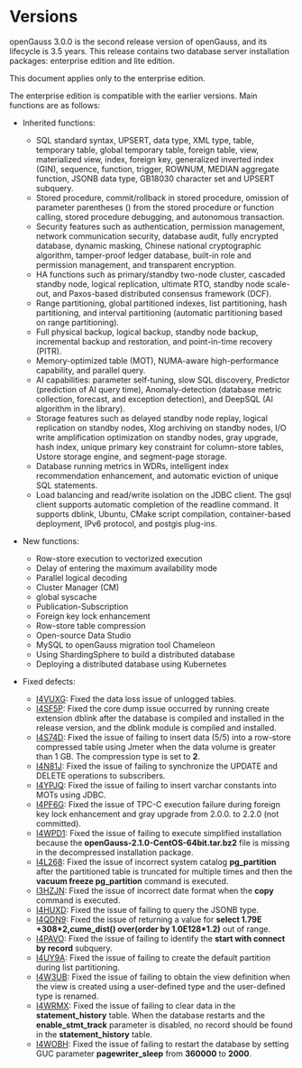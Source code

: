 # Versions<a name="EN-US_TOPIC_0289899200"></a>

openGauss 3.0.0 is the second release version of openGauss, and its lifecycle is 3.5 years. This release contains two database server installation packages: enterprise edition and lite edition.

This document applies only to the enterprise edition.

The enterprise edition is compatible with the earlier versions. Main functions are as follows:

-   Inherited functions:
    -   SQL standard syntax, UPSERT, data type, XML type, table, temporary table, global temporary table, foreign table, view, materialized view, index, foreign key, generalized inverted index \(GIN\), sequence, function, trigger, ROWNUM, MEDIAN aggregate function, JSONB data type, GB18030 character set and UPSERT subquery.
    -   Stored procedure, commit/rollback in stored procedure, omission of parameter parentheses \(\) from the stored procedure or function calling, stored procedure debugging, and autonomous transaction.
    -   Security features such as authentication, permission management, network communication security, database audit, fully encrypted database, dynamic masking, Chinese national cryptographic algorithm, tamper-proof ledger database, built-in role and permission management, and transparent encryption.
    -   HA functions such as primary/standby two-node cluster, cascaded standby node, logical replication, ultimate RTO, standby node scale-out, and Paxos-based distributed consensus framework \(DCF\).
    -   Range partitioning, global partitioned indexes, list partitioning, hash partitioning, and interval partitioning \(automatic partitioning based on range partitioning\).
    -   Full physical backup, logical backup, standby node backup, incremental backup and restoration, and point-in-time recovery \(PITR\).
    -   Memory-optimized table \(MOT\), NUMA-aware high-performance capability, and parallel query.
    -   AI capabilities: parameter self-tuning, slow SQL discovery, Predictor \(prediction of AI query time\), Anomaly-detection \(database metric collection, forecast, and exception detection\), and DeepSQL \(AI algorithm in the library\).
    -   Storage features such as delayed standby node replay, logical replication on standby nodes, Xlog archiving on standby nodes, I/O write amplification optimization on standby nodes, gray upgrade, hash index, unique primary key constraint for column-store tables, Ustore storage engine, and segment-page storage.
    -   Database running metrics in WDRs, intelligent index recommendation enhancement, and automatic eviction of unique SQL statements.
    -   Load balancing and read/write isolation on the JDBC client. The gsql client supports automatic completion of the readline command. It supports dblink, Ubuntu, CMake script compilation, container-based deployment, IPv6 protocol, and postgis plug-ins.


-   New functions:
    -   Row-store execution to vectorized execution
    -   Delay of entering the maximum availability mode
    -   Parallel logical decoding
    -   Cluster Manager \(CM\)
    -   global syscache
    -   Publication-Subscription
    -   Foreign key lock enhancement
    -   Row-store table compression
    -   Open-source Data Studio
    -   MySQL to openGauss migration tool Chameleon
    -   Using ShardingSphere to build a distributed database
    -   Deploying a distributed database using Kubernetes

-   Fixed defects:
    -   [I4VUXG](https://gitee.com/opengauss/openGauss-server/issues/I4VUXG?from=project-issue): Fixed the data loss issue of unlogged tables.
    -   [I4SF5P](https://gitee.com/opengauss/openGauss-server/issues/I4SF5P?from=project-issue): Fixed the core dump issue occurred by running create extension dblink after the database is compiled and installed in the release version, and the dblink module is compiled and installed.
    -   [I4S74D](https://gitee.com/opengauss/openGauss-server/issues/I4S74D?from=project-issue): Fixed the issue of failing to insert data \(5/5\) into a row-store compressed table using Jmeter when the data volume is greater than 1 GB. The compression type is set to  **2**.
    -   [I4N81J](https://gitee.com/opengauss/openGauss-server/issues/I4N81J?from=project-issue): Fixed the issue of failing to synchronize the UPDATE and DELETE operations to subscribers.
    -   [I4YPJQ](https://gitee.com/opengauss/openGauss-server/issues/I4YPJQ?from=project-issue): Fixed the issue of failing to insert varchar constants into MOTs using JDBC.
    -   [I4PF6G](https://gitee.com/opengauss/openGauss-server/issues/I4PF6G?from=project-issue): Fixed the issue of TPC-C execution failure during foreign key lock enhancement and gray upgrade from 2.0.0. to 2.2.0 \(not committed\).
    -   [I4WPD1](https://gitee.com/opengauss/openGauss-server/issues/I4WPD1?from=project-issue): Fixed the issue of failing to execute simplified installation because the  **openGauss-2.1.0-CentOS-64bit.tar.bz2**  file is missing in the decompressed installation package.
    -   [I4L268](https://gitee.com/opengauss/openGauss-server/issues/I4L268?from=project-issue): Fixed the issue of incorrect system catalog  **pg\_partition**  after the partitioned table is truncated for multiple times and then the  **vacuum freeze pg\_partition**  command is executed.
    -   [I3HZJN](https://gitee.com/opengauss/openGauss-server/issues/I3HZJN?from=project-issue): Fixed the issue of incorrect date format when the  **copy**  command is executed.
    -   [I4HUXD](https://gitee.com/opengauss/openGauss-server/issues/I4HUXD?from=project-issue): Fixed the issue of failing to query the JSONB type.
    -   [I4QDN9](https://gitee.com/opengauss/openGauss-server/issues/I4QDN9?from=project-issue): Fixed the issue of returning a value for  **select 1.79E +308\*2,cume\_dist\(\) over\(order by 1.0E128\*1.2\)**  out of range.
    -   [I4PAVO](https://gitee.com/opengauss/openGauss-server/issues/I4PAVO?from=project-issue): Fixed the issue of failing to identify the  **start with connect by record**  subquery.
    -   [I4UY9A](https://gitee.com/opengauss/openGauss-server/issues/I4UY9A?from=project-issue): Fixed the issue of failing to create the default partition during list partitioning.
    -   [I4W3UB](https://gitee.com/opengauss/openGauss-server/issues/I4W3UB?from=project-issue): Fixed the issue of failing to obtain the view definition when the view is created using a user-defined type and the user-defined type is renamed.
    -   [I4WRMX](https://gitee.com/opengauss/openGauss-server/issues/I4WRMX?from=project-issue): Fixed the issue of failing to clear data in the  **statement\_history**  table. When the database restarts and the  **enable\_stmt\_track**  parameter is disabled, no record should be found in the  **statement\_history**  table.
    -   [I4WOBH](https://gitee.com/opengauss/openGauss-server/issues/I4WOBH?from=project-issue): Fixed the issue of failing to restart the database by setting GUC parameter  **pagewriter\_sleep**  from  **360000**  to  **2000**.


